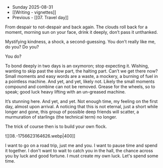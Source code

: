 - Sunday 2025-08-31
- [[Writing - vignettes]]
- Previous - [[07. Travel day]]

From despair to not-despair and back again. The clouds roll back for a moment, morning sun on your face, drink it deeply, don’t pass it unthanked. 

Mystifying kindness, a shock, a second-guessing. You don’t really like me, do you? Do you? 

You do?

To bond deeply in two days is an oxymoron; stop expecting it. Wishing, wanting to skip past the slow part, the halting part. Can’t we get there now? Small moments and easy words are a waste, a mockery, a burning of fuel in a pointless machine. And yet, and yet, likely not. Likely the small moments compound and combine can not be removed. Grease for the wheels, so to speak; good luck heavy lifting with an un-greased machine.

It’s stunning here. And yet, and yet. Not enough time, my feeling on the first day, almost upon arrival. A noticing that this is not eternal, just a short while longer and gone, this group of possible deep friends will scatter, a murmuration of starlings (the technical term) no longer. 

The trick of course then is to build your own flock.

![[08.-1756623164626.webp|400]]

I want to go on a road trip, just me and you. I want to pause time and spend it together. I don't want to wait to catch you in the hall, the chance across you by luck and good fortune. I must create my own luck. Let's spend some time.  